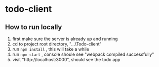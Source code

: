 # todo-client

## How to run locally

1. first make sure the server is already up and running
2. cd to project root directory, "...\Todo-client"
3. run `npm install` , this will take a while
4. run `npm start` , console shoule see "webpack compiled successfully"
5. visit "http://localhost:3000", should see the todo app 